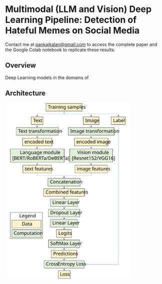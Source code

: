 # Multimodal (LLM and Vision) Deep Learning Pipeline: Detection of Hateful Memes on Social Media
Contact me at pankajkalan@gmail.com to access the complete paper and the Google Colab notebook to replicate these results.

## Overview
Deep Learning models in the domains of 

## Architecture
<img src="https://github.com/pkalan-gatech/pkalan-gatech.github.io/blob/main/myfirstbook/Layer_structure.svg?raw=true:, width=100" alt="Demonstrative example" width=400>